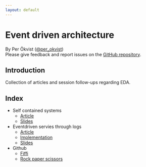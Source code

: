 ```yaml
---
layout: default
---
```


# Event driven architecture

By Per Ökvist ([@per_okvist](https://twitter.com/per_okvist/))<br/>
Please give feedback and report issues on the [GitHub repository](https://github.com/perokvist/event-driven-architecture/).

## Introduction

Collection of articles and session follow-ups regarding EDA.

## Index

- Self contained systems
    * [Article](scs.html)
    * [Slides](https://www.slideshare.net/Perkvist1/self-contained-systems-in-practice)
- Eventdriven servies through logs 
    * [Article](logs.html)
    * [Implementation](implementation.html)
    * [Slides](https://www.slideshare.net/Perkvist1/practical-experiences-with-microservices-in-the-cloud)
- Github
    * [Fiffi](https://github.com/perokvist/Fiffi/tree/dev)
    * [Rock paper scissors](https://github.com/perokvist/rock-paper-scissors-fsharp)


